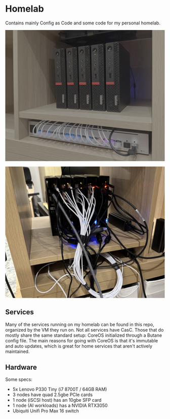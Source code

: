 # Homelab

Contains mainly Config as Code and some code for my personal homelab.

![homelab servers - front](homelab.jpg "Homelab servers (front)")

![homelab servers - rear](homelab-rear.jpg "Homelab servers (not-so-neat rear)")

## Services
Many of the services running on my homelab can be found in this repo, organized by the VM they run on.
Not all services have CasC. Those that do mostly share the same standard setup: CoreOS initialized through a Butane config file. The main reasons for going with CoreOS is that it's immutable and auto updates, which is great for home services that aren't actively maintained.

## Hardware
Some specs:
- 5x Lenovo P330 Tiny (i7 8700T / 64GB RAM)
- 3 nodes have quad 2.5gbe PCIe cards
- 1 node (iSCSI host) has an 10gbe SFP card
- 1 node (AI workloads) has a NVIDIA RTX3050
- Ubiquiti Unifi Pro Max 16 switch